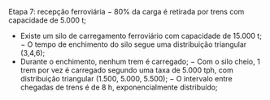 Etapa 7: recepção ferroviária
−	80% da carga é retirada por trens com capacidade de 5.000 t;
- Existe um silo de carregamento ferroviário com capacidade de 15.000 t;
−	O tempo de enchimento do silo segue uma distribuição triangular (3,4,6);
- Durante o enchimento, nenhum trem é carregado;
−	Com o silo cheio, 1 trem por vez é carregado segundo uma taxa de 5.000 tph, com distribuição triangular (1.500, 5.000, 5.500);
−	O intervalo entre chegadas de trens é de 8 h, exponencialmente distribuído; 
